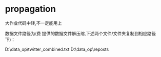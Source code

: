 propagation
===========

大作业代码中转,不一定能用上

数据文件路径为(费 提供的数据文件解压缩,下述两个文件/文件夹复制到相应路径下)：

D:\data_op\twitter_combined.txt
D:\data_op\reposts
